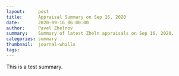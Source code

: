 ```yaml
---
layout:     post
title:      Appraisal Summary on Sep 16, 2020
date:       2020-09-16 06:00:00
author:     Pavel Zhelnov
summary:    Summary of latest Zheln appraisals on Sep 16, 2020.
categories: summary
thumbnail:  journal-whills
tags:
---
```


This is a test summary.
